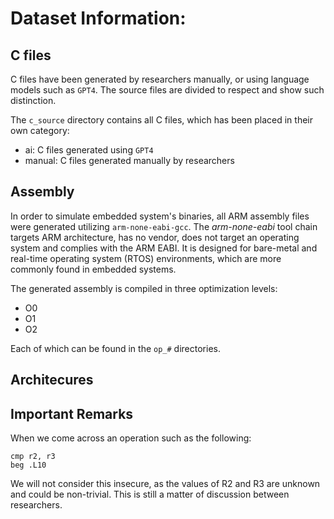# Dataset Information:

## C files
C files have been generated by researchers manually, or using language models such as `GPT4`. The source files are divided to respect and show such distinction.

The `c_source` directory contains all C files, which has been placed in their own category:
- ai: C files generated using `GPT4`
- manual: C files generated manually by researchers

## Assembly
In order to simulate embedded system's binaries, all ARM assembly files were generated utilizing `arm-none-eabi-gcc`. The *arm-none-eabi* tool chain targets ARM architecture, has no vendor, does not target an operating system and complies with the ARM EABI. It is designed for bare-metal and real-time operating system (RTOS) environments, which are more commonly found in embedded systems.

The generated assembly is compiled in three optimization levels:

- O0
- O1
- O2

Each of which can be found in the `op_#` directories.


## Architecures

## Important Remarks

When we come across an operation such as the following:
```
cmp r2, r3
beg .L10
```

We will not consider this insecure, as the values of R2 and R3 are unknown and could be non-trivial. This is still a matter of discussion between researchers.